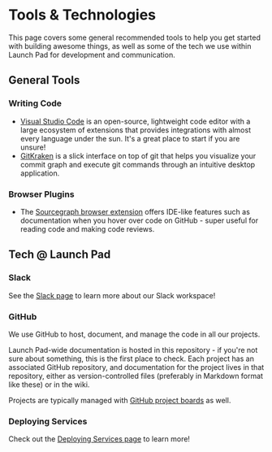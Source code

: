 # Tools & Technologies

This page covers some general recommended tools to help you get started with
building awesome things, as well as some of the tech we use within Launch Pad
for development and communication.

## General Tools

### Writing Code

* [Visual Studio Code](https://code.visualstudio.com/) is an open-source,
  lightweight code editor with a large ecosystem of extensions that provides
  integrations with almost every language under the sun. It's a great place to
  start if you are unsure!
* [GitKraken](https://www.gitkraken.com/git-client) is a slick interface on top
  of git that helps you visualize your commit graph and execute git commands
  through an intuitive desktop application.

### Browser Plugins

* The [Sourcegraph browser extension](https://docs.sourcegraph.com/integration/browser_extension)
  offers IDE-like features such as documentation when you hover over code on
  GitHub - super useful for reading code and making code reviews.

## Tech @ Launch Pad

### Slack

See the [Slack page](./slack.md) to learn more about our Slack workspace!

### GitHub

We use GitHub to host, document, and manage the code in all our projects.

Launch Pad-wide documentation is hosted in this repository - if you're not sure
about something, this is the first place to check. Each project has an
associated GitHub repository, and documentation for the project lives in that
repository, either as version-controlled files (preferably in Markdown format
like these) or in the wiki.

Projects are typically managed with
[GitHub project boards](https://help.github.com/articles/about-project-boards/)
as well.

### Deploying Services

Check out the [Deploying Services page](../deployment.md) to learn more!
